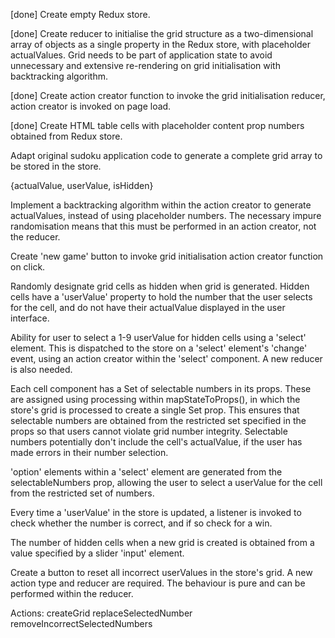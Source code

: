 

[done] Create empty Redux store.

[done] Create reducer to initialise the grid structure as a two-dimensional array of objects as a single property in the Redux store, with placeholder actualValues. Grid needs to be part of application state to avoid unnecessary and extensive re-rendering on grid initialisation with backtracking algorithm.

[done] Create action creator function to invoke the grid initialisation reducer, action creator is invoked on page load.

[done] Create HTML table cells with placeholder content prop numbers obtained from Redux store.

Adapt original sudoku application code to generate a complete grid array to be stored in the store.

{actualValue, userValue, isHidden}

Implement a backtracking algorithm within the action creator to generate actualValues, instead of using placeholder numbers. The necessary impure randomisation means that this must be performed in an action creator, not the reducer.

Create 'new game' button to invoke grid initialisation action creator function on click.

Randomly designate grid cells as hidden when grid is generated. Hidden cells have a 'userValue' property to hold the number that the user selects for the cell, and do not have their actualValue displayed in the user interface.

Ability for user to select a 1-9 userValue for hidden cells using a 'select' element. This is dispatched to the store on a 'select' element's 'change' event, using an action creator within the 'select' component. A new reducer is also needed.

Each cell component has a Set of selectable numbers in its props. These are assigned using processing within mapStateToProps(), in which the store's grid is processed to create a single Set prop. This ensures that selectable numbers are obtained from the restricted set specified in the props so that users cannot violate grid number integrity. Selectable numbers potentially don't include the cell's actualValue, if the user has made errors in their number selection.

'option' elements within a 'select' element are generated from the selectableNumbers prop, allowing the user to select a userValue for the cell from the restricted set of numbers.

Every time a 'userValue' in the store is updated, a listener is invoked to check whether the number is correct, and if so check for a win.

The number of hidden cells when a new grid is created is obtained from a value specified by a slider 'input' element.

Create a button to reset all incorrect userValues in the store's grid. A new action type and reducer are required. The behaviour is pure and can be performed within the reducer.

Actions:
createGrid
replaceSelectedNumber
removeIncorrectSelectedNumbers
